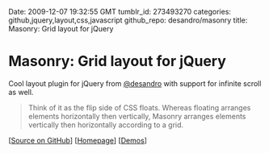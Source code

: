 Date: 2009-12-07 19:32:55 GMT
tumblr_id: 273493270
categories: github,jquery,layout,css,javascript
github_repo: desandro/masonry
title: Masonry: Grid layout for jQuery

# Masonry: Grid layout for jQuery

Cool layout plugin for jQuery from [@desandro](http://twitter.com/desandro) with support for infinite scroll as well.

> Think of it as the flip side of CSS floats. Whereas floating arranges elements horizontally then vertically, Masonry arranges elements vertically then horizontally according to a grid.

[[Source on GitHub](http://github.com/desandro/masonry)] [[Homepage](http://desandro.com/resources/jquery-masonry)] [[Demos](http://desandro.com/demo/masonry/basic.html)]
